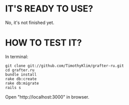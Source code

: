 # IT'S READY TO USE?
No, it's not finished yet.

# HOW TO TEST IT?
In terminal:

    git clone git://github.com/TimothyKlim/grafter-ru.git
    cd grafter.ru
    bundle install
    rake db:create
    rake db:migrate
    rails s

Open "http://localhost:3000" in browser.
